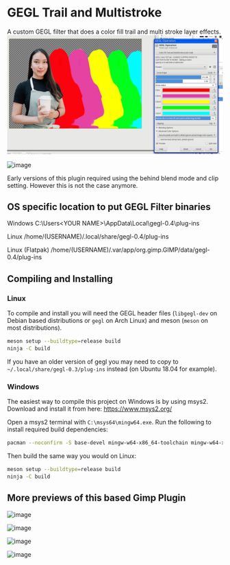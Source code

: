 GEGL Trail and Multistroke
=========

A custom GEGL filter that does a color fill trail and multi stroke layer effects.
![image preview](color_fill_trail2.png)

![image](https://github.com/LinuxBeaver/GEGL-Color-Fill-Trail/assets/78667207/97c30b10-8e99-48d0-a327-8b7c41c11360)


Early versions of this plugin required using the behind blend mode and clip setting. However this is not the case anymore.


## OS specific location to put GEGL Filter binaries 

Windows
 C:\\Users\<YOUR NAME>\AppData\Local\gegl-0.4\plug-ins
 
 Linux 
 /home/(USERNAME)/.local/share/gegl-0.4/plug-ins
 
 Linux (Flatpak)
 /home/(USERNAME)/.var/app/org.gimp.GIMP/data/gegl-0.4/plug-ins


## Compiling and Installing

### Linux

To compile and install you will need the GEGL header files (`libgegl-dev` on
Debian based distributions or `gegl` on Arch Linux) and meson (`meson` on
most distributions).

```bash
meson setup --buildtype=release build
ninja -C build
```

If you have an older version of gegl you may need to copy to `~/.local/share/gegl-0.3/plug-ins`
instead (on Ubuntu 18.04 for example).



### Windows

The easiest way to compile this project on Windows is by using msys2.  Download
and install it from here: https://www.msys2.org/

Open a msys2 terminal with `C:\msys64\mingw64.exe`.  Run the following to
install required build dependencies:

```bash
pacman --noconfirm -S base-devel mingw-w64-x86_64-toolchain mingw-w64-x86_64-meson mingw-w64-x86_64-gegl
```

Then build the same way you would on Linux:

```bash
meson setup --buildtype=release build
ninja -C build
```

## More previews of this based Gimp Plugin

![image](https://github.com/LinuxBeaver/GEGL-Color-Fill-Trail/assets/78667207/74d60e98-19c1-419e-a81d-e269ed314842)

![image](https://github.com/LinuxBeaver/GEGL-Color-Fill-Trail/assets/78667207/334398ff-65c0-4ad5-9156-a872295365e4)

![image](https://github.com/LinuxBeaver/GEGL-Color-Fill-Trail/assets/78667207/0b3dcf59-79d3-4826-bab5-f6972547f5fd)

![image](https://github.com/LinuxBeaver/GEGL-Color-Fill-Trail/assets/78667207/5672f974-a147-4781-a307-2434ec5857dd)




